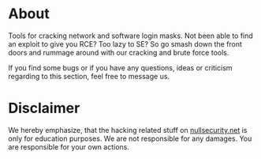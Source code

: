 About
=====
Tools for cracking network and software login masks. Not been able to find an
exploit to give you RCE? Too lazy to SE? So go smash down the front doors and
rummage around with our cracking and brute force tools.

If you find some bugs or if you have any questions, ideas or criticism regarding
to this section, feel free to message us.

Disclaimer
==========
We hereby emphasize, that the hacking related stuff on
[nullsecurity.net](http://nullsecurity.net) is only for education purposes.
We are not responsible for any damages. You are responsible for your own
actions.
